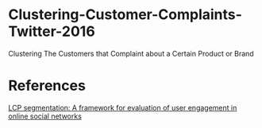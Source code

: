 # Clustering-Customer-Complaints-Twitter-2016
Clustering The Customers that Complaint about a Certain Product or Brand

# References
[LCP segmentation: A framework for evaluation of user engagement in online social networks](http://www.sciencedirect.com/science/article/pii/S0747563215002812)
